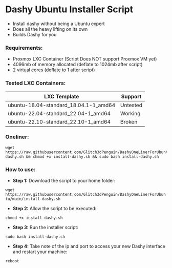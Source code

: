 # Dashy Ubuntu Installer Script

- Install dashy without being a Ubuntu expert
- Does all the heavy lifting on its own
- Builds Dashy for you

### Requirements:
- Proxmox LXC Container (Script Does NOT support Proxmox VM yet)
- 4096mb of memory allocated (deflate to 1024mb after script)
- 2 virtual cores (deflate to 1 after script) 

### Tested LXC Containers:

|                LXC Template           |    Support   |
| ------------------------------------- | ------------ |
| ubuntu-18.04-standard_18.04.1-1_amd64 | Untested     |
| ubuntu-22.04-standard_22.04-1_amd64   | Working      |
| ubuntu-22.10-standard_22.10-1_amd64   | Broken       |

### Oneliner:

```
wget https://raw.githubusercontent.com/Glitch3dPenguin/DashyOneLinerForUbuntu/main/install-dashy.sh && chmod +x install-dashy.sh && sudo bash install-dashy.sh
```

### How to use:
- **Step 1:**
Download the script to your home folder:

`wget https://raw.githubusercontent.com/Glitch3dPenguin/DashyOneLinerForUbuntu/main/install-dashy.sh`

- **Step 2:**
Allow the script to be executed:

`chmod +x install-dashy.sh`

- **Step 3:**
Run the installer script:

`sudo bash install-dashy.sh`

- **Step 4:**
Take note of the ip and port to access your new Dashy interface and restart your machine:

`reboot`
